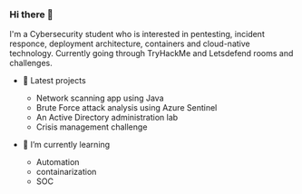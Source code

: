 ### Hi there 👋
  I'm a Cybersecurity student who is interested in pentesting, incident responce, deployment architecture, containers and cloud-native technology.
  Currently going through TryHackMe and Letsdefend rooms and challenges.
  
  - 🔭 Latest projects
    - Network scanning app using Java
    - Brute Force attack analysis using Azure Sentinel
    - An Active Directory administration lab
    - Crisis management challenge 

  - 🌱 I’m currently learning
    - Automation
    -  containarization
    -  SOC
     
<!--
**n-salma/n-salma** is a ✨ _special_ ✨ repository because its `README.md` (this file) appears on your GitHub profile.

Here are some ideas to get you started:

- 🔭 I’m currently working on ...
- 🌱 I’m currently learning ...
- 👯 I’m looking to collaborate on ...
- 🤔 I’m looking for help with ...
- 💬 Ask me about ...
- 📫 How to reach me: ...
- 😄 Pronouns: ...
- ⚡ Fun fact: ...
-->
